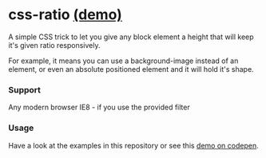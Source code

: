 # css-ratio [(demo)](http://codepen.io/entozoon/pen/yywxRz?editors=110 )

A simple CSS trick to let you give any block element a height that will keep it's given ratio responsively.

For example, it means you can use a background-image instead of an <img> element, or even an absolute positioned element and it will hold it's shape.


### Support
Any modern browser
IE8 - if you use the provided filter

### Usage
Have a look at the examples in this repository or see this [demo on codepen](http://codepen.io/entozoon/pen/yywxRz?editors=110 ).